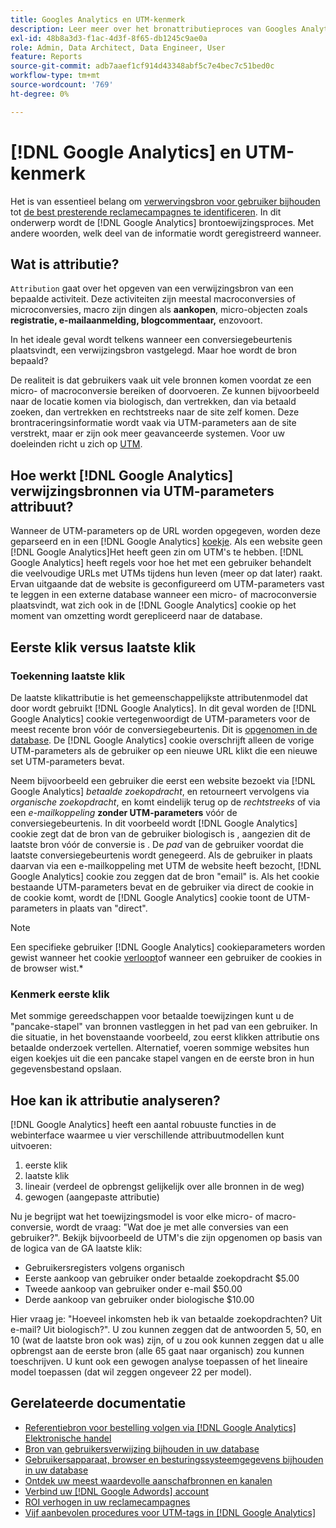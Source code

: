 ```yaml
---
title: Googles Analytics en UTM-kenmerk
description: Leer meer over het bronattributieproces van Googles Analytics.
exl-id: 48b8a3d3-f1ac-4d3f-8f65-db1245c9ae0a
role: Admin, Data Architect, Data Engineer, User
feature: Reports
source-git-commit: adb7aaef1cf914d43348abf5c7e4bec7c51bed0c
workflow-type: tm+mt
source-wordcount: '769'
ht-degree: 0%

---
```


# [!DNL Google Analytics] en UTM-kenmerk

Het is van essentieel belang om [verwervingsbron voor gebruiker bijhouden](../../data-analyst/analysis/google-track-user-acq.md) tot [de best presterende reclamecampagnes te identificeren](../../data-analyst/analysis/most-value-source-channel.md). In dit onderwerp wordt de [!DNL Google Analytics] brontoewijzingsproces. Met andere woorden, welk deel van de informatie wordt geregistreerd wanneer.

## Wat is attributie?

`Attribution` gaat over het opgeven van een verwijzingsbron van een bepaalde activiteit. Deze activiteiten zijn meestal macroconversies of microconversies, macro zijn dingen als **aankopen**, micro-objecten zoals **registratie, e-mailaanmelding, blogcommentaar,** enzovoort.

In het ideale geval wordt telkens wanneer een conversiegebeurtenis plaatsvindt, een verwijzingsbron vastgelegd. Maar hoe wordt de bron bepaald?

De realiteit is dat gebruikers vaak uit vele bronnen komen voordat ze een micro- of macroconversie bereiken of doorvoeren. Ze kunnen bijvoorbeeld naar de locatie komen via biologisch, dan vertrekken, dan via betaald zoeken, dan vertrekken en rechtstreeks naar de site zelf komen. Deze brontraceringsinformatie wordt vaak via UTM-parameters aan de site verstrekt, maar er zijn ook meer geavanceerde systemen. Voor uw doeleinden richt u zich op [UTM](https://support.google.com/analytics/answer/1033867?hl=en&amp;ref_topic=1032998).

## Hoe werkt [!DNL Google Analytics] verwijzingsbronnen via UTM-parameters attribuut?

Wanneer de UTM-parameters op de URL worden opgegeven, worden deze geparseerd en in een [!DNL Google Analytics] [koekje](https://en.wikipedia.org/wiki/HTTP_cookie). Als een website geen [!DNL Google Analytics]Het heeft geen zin om UTM&#39;s te hebben. [!DNL Google Analytics] heeft regels voor hoe het met een gebruiker behandelt die veelvoudige URLs met UTMs tijdens hun leven (meer op dat later) raakt. Ervan uitgaande dat de website is geconfigureerd om UTM-parameters vast te leggen in een externe database wanneer een micro- of macroconversie plaatsvindt, wat zich ook in de [!DNL Google Analytics] cookie op het moment van omzetting wordt gerepliceerd naar de database.

## Eerste klik versus laatste klik

### Toekenning laatste klik

De laatste klikattributie is het gemeenschappelijkste attributenmodel dat door wordt gebruikt [!DNL Google Analytics]. In dit geval worden de [!DNL Google Analytics] cookie vertegenwoordigt de UTM-parameters voor de meest recente bron vóór de conversiegebeurtenis. Dit is [opgenomen in de database](../../data-analyst/analysis/google-track-user-acq.md). De [!DNL Google Analytics] cookie overschrijft alleen de vorige UTM-parameters als de gebruiker op een nieuwe URL klikt die een nieuwe set UTM-parameters bevat.

Neem bijvoorbeeld een gebruiker die eerst een website bezoekt via [!DNL Google Analytics] *betaalde zoekopdracht*, en retourneert vervolgens via *organische zoekopdracht*, en komt eindelijk terug op de *rechtstreeks* of via een *e-mailkoppeling* **zonder UTM-parameters** vóór de conversiegebeurtenis. In dit voorbeeld wordt [!DNL Google Analytics] cookie zegt dat de bron van de gebruiker biologisch is , aangezien dit de laatste bron vóór de conversie is . De *pad* van de gebruiker voordat die laatste conversiegebeurtenis wordt genegeerd. Als de gebruiker in plaats daarvan via een e-mailkoppeling met UTM de website heeft bezocht, [!DNL Google Analytics] cookie zou zeggen dat de bron &quot;email&quot; is. Als het cookie bestaande UTM-parameters bevat en de gebruiker via direct de cookie in de cookie komt, wordt de [!DNL Google Analytics] cookie toont de UTM-parameters in plaats van &quot;direct&quot;.

>[!NOTE]
>
>Een specifieke gebruiker [!DNL Google Analytics] cookieparameters worden gewist wanneer het cookie [verloopt](https://developers.google.com/analytics/devguides/collection/analyticsjs/cookie-usage)of wanneer een gebruiker de cookies in de browser wist.*

### Kenmerk eerste klik

Met sommige gereedschappen voor betaalde toewijzingen kunt u de &quot;pancake-stapel&quot; van bronnen vastleggen in het pad van een gebruiker. In die situatie, in het bovenstaande voorbeeld, zou eerst klikken attributie ons betaalde onderzoek vertellen. Alternatief, voeren sommige websites hun eigen koekjes uit die een pancake stapel vangen en de eerste bron in hun gegevensbestand opslaan.

## Hoe kan ik attributie analyseren?

[!DNL Google Analytics] heeft een aantal robuuste functies in de webinterface waarmee u vier verschillende attribuutmodellen kunt uitvoeren:

1. eerste klik
1. laatste klik
1. lineair (verdeel de opbrengst gelijkelijk over alle bronnen in de weg)
1. gewogen (aangepaste attributie)

Nu je begrijpt wat het toewijzingsmodel is voor elke micro- of macro-conversie, wordt de vraag: &quot;Wat doe je met alle conversies van een gebruiker?&quot;.  Bekijk bijvoorbeeld de UTM&#39;s die zijn opgenomen op basis van de logica van de GA laatste klik:

* Gebruikersregisters volgens organisch
* Eerste aankoop van gebruiker onder betaalde zoekopdracht $5.00
* Tweede aankoop van gebruiker onder e-mail $50.00
* Derde aankoop van gebruiker onder biologische $10.00

Hier vraag je: &quot;Hoeveel inkomsten heb ik van betaalde zoekopdrachten? Uit e-mail?  Uit biologisch?&quot;. U zou kunnen zeggen dat de antwoorden 5, 50, en 10 (wat de laatste bron ook was) zijn, of u zou ook kunnen zeggen dat u alle opbrengst aan de eerste bron (alle 65 gaat naar organisch) zou kunnen toeschrijven. U kunt ook een gewogen analyse toepassen of het lineaire model toepassen (dat wil zeggen ongeveer 22 per model).

## Gerelateerde documentatie

* [Referentiebron voor bestelling volgen via [!DNL Google Analytics] Elektronische handel](../importing-data/integrations/google-ecommerce.md)
* [Bron van gebruikersverwijzing bijhouden in uw database](../analysis/google-track-user-acq.md)
* [Gebruikersapparaat, browser en besturingssysteemgegevens bijhouden in uw database](../analysis/google-track-user-acq.md)
* [Ontdek uw meest waardevolle aanschafbronnen en kanalen](../analysis/most-value-source-channel.md)
* [Verbind uw [!DNL Google Adwords] account](../importing-data/integrations/google-adwords.md)
* [ROI verhogen in uw reclamecampagnes](../analysis/roi-ad-camp.md)
* [Vijf aanbevolen procedures voor UTM-tags in [!DNL Google Analytics]](../../best-practices/utm-tagging-google.md)
